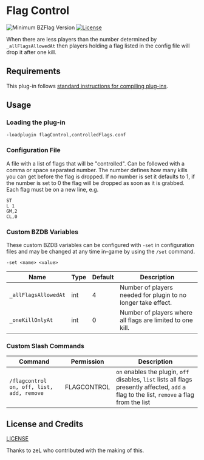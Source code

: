 # Flag Control

![Minimum BZFlag Version](https://img.shields.io/badge/BZFlag-v2.4.0+-blue.svg)
[![License](https://img.shields.io/github/license/Righthandson/flagControl.svg)](LICENSE)

When there are less players than the number determined by `_allFlagsAllowedAt` then players holding a flag listed in the config file will drop it after one kill.

## Requirements

This plug-in follows [standard instructions for compiling plug-ins](https://github.com/allejo/docs.allejo.io/wiki/BZFlag-Plug-in-Distribution).

## Usage

### Loading the plug-in

```
-loadplugin flagControl,controlledFlags.conf
```

### Configuration File

A file with a list of flags that will be "controlled". Can be followed with a comma or space separated number. The number defines how many kills you can get before the flag is dropped. If no number is set it defaults to 1, if the number is set to 0 the flag will be dropped as soon as it is grabbed. Each flag must be on a new line, e.g.
```
ST
L 1
GM,2
CL,0
```

### Custom BZDB Variables

These custom BZDB variables can be configured with `-set` in configuration files and may be changed at any time in-game by using the `/set` command.

```
-set <name> <value>
```

| Name | Type | Default | Description |
| ---- | ---- | ------- | ----------- |
| `_allFlagsAllowedAt` | int | 4 | Number of players needed for plugin to no longer take effect. |
| `_oneKillOnlyAt` | int | 0 | Number of players where all flags are limited to one kill. |

### Custom Slash Commands

| Command | Permission | Description |
| ------- | ---------- | ----------- |
| `/flagcontrol on, off, list, add, remove` | FLAGCONTROL | `on` enables the plugin, `off` disables, `list` lists all flags presently affected, `add` a flag to the list, `remove` a flag from the list |


## License and Credits

[LICENSE](LICENSE)

Thanks to zeL who contributed with the making of this.
